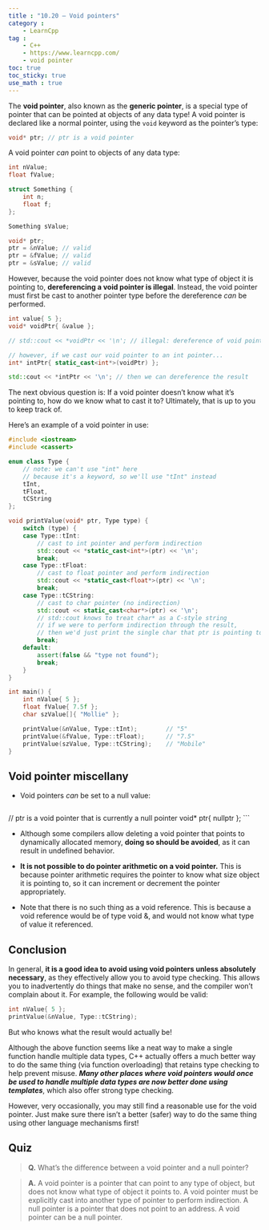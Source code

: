 ```yaml
---
title : "10.20 — Void pointers"
category :
    - LearnCpp
tag : 
    - C++
    - https://www.learncpp.com/
    - void pointer
toc: true  
toc_sticky: true 
use_math : true
---
```


The **void pointer**, also known as the **generic pointer**, is a special type of pointer that can be pointed at objects of any data type! A void pointer is declared like a normal pointer, using the `void` keyword as the pointer’s type:

```c++
void* ptr; // ptr is a void pointer
```

A void pointer *can* point to objects of any data type:

```c++
int nValue;
float fValue;

struct Something {
    int n;
    float f;
};

Something sValue;

void* ptr;
ptr = &nValue; // valid
ptr = &fValue; // valid
ptr = &sValue; // valid
```

However, because the void pointer does not know what type of object it is pointing to, **dereferencing a void pointer is illegal**. Instead, the void pointer must first be cast to another pointer type before the dereference *can* be performed.

```c++
int value{ 5 };
void* voidPtr{ &value };

// std::cout << *voidPtr << '\n'; // illegal: dereference of void pointer

// however, if we cast our void pointer to an int pointer...
int* intPtr{ static_cast<int*>(voidPtr) }; 

std::cout << *intPtr << '\n'; // then we can dereference the result
```

The next obvious question is: If a void pointer doesn’t know what it’s pointing to, how do we know what to cast it to? Ultimately, that is up to you to keep track of.

Here’s an example of a void pointer in use:

```c++
#include <iostream>
#include <cassert>

enum class Type {
    // note: we can't use "int" here
    // because it's a keyword, so we'll use "tInt" instead
    tInt, 
    tFloat,
    tCString
};

void printValue(void* ptr, Type type) {
    switch (type) {
    case Type::tInt:
        // cast to int pointer and perform indirection
        std::cout << *static_cast<int*>(ptr) << '\n'; 
        break;
    case Type::tFloat:
        // cast to float pointer and perform indirection
        std::cout << *static_cast<float*>(ptr) << '\n'; 
        break;
    case Type::tCString:
        // cast to char pointer (no indirection)
        std::cout << static_cast<char*>(ptr) << '\n'; 
        // std::cout knows to treat char* as a C-style string
        // if we were to perform indirection through the result,
        // then we'd just print the single char that ptr is pointing to
        break;
    default:
        assert(false && "type not found");
        break;
    }
}

int main() {
    int nValue{ 5 };
    float fValue{ 7.5f };
    char szValue[]{ "Mollie" };

    printValue(&nValue, Type::tInt);        // "5"
    printValue(&fValue, Type::tFloat);      // "7.5"
    printValue(szValue, Type::tCString);    // "Mobile"
}
```

## Void pointer miscellany

- Void pointers *can* be set to a null value:

    ```c++
// ptr is a void pointer that is currently a null pointer
void* ptr{ nullptr }; 
    ```

- Although some compilers allow deleting a void pointer that points to dynamically allocated memory, **doing so should be avoided**, as it can result in undefined behavior.

- **It is not possible to do pointer arithmetic on a void pointer.** This is because pointer arithmetic requires the pointer to know what size object it is pointing to, so it can increment or decrement the pointer appropriately.

- Note that there is no such thing as a void reference. This is because a void reference would be of type void &, and would not know what type of value it referenced.


## Conclusion

In general, **it is a good idea to avoid using void pointers unless absolutely necessary**, as they effectively allow you to avoid type checking. This allows you to inadvertently do things that make no sense, and the compiler won’t complain about it. For example, the following would be valid:

```c++
int nValue{ 5 };
printValue(&nValue, Type::tCString);
```

But who knows what the result would actually be!

Although the above function seems like a neat way to make a single function handle multiple data types, C++ actually offers a much better way to do the same thing (via function overloading) that retains type checking to help prevent misuse. ***Many other places where void pointers would once be used to handle multiple data types are now better done using templates***, which also offer strong type checking.

However, very occasionally, you may still find a reasonable use for the void pointer. Just make sure there isn’t a better (safer) way to do the same thing using other language mechanisms first!


## Quiz

>**Q.** What’s the difference between a void pointer and a null pointer?

>**A.** A void pointer is a pointer that can point to any type of object, but does not know what type of object it points to. A void pointer must be explicitly cast into another type of pointer to perform indirection. A null pointer is a pointer that does not point to an address. A void pointer can be a null pointer.